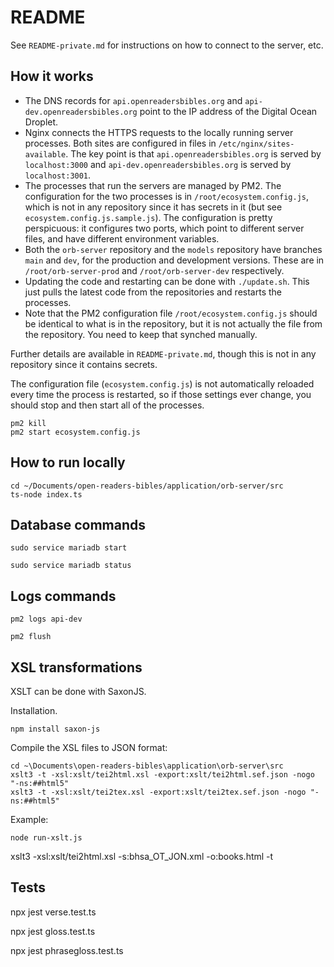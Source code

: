 # README

See `README-private.md` for instructions on how to connect to the server, etc.

## How it works
* The DNS records for `api.openreadersbibles.org` and `api-dev.openreadersbibles.org` point to the IP address of the Digital Ocean Droplet.
* Nginx connects the HTTPS requests to the locally running server processes. Both sites are configured in files in `/etc/nginx/sites-available`. The key point is that `api.openreadersbibles.org` is served by `localhost:3000` and `api-dev.openreadersbibles.org` is served by `localhost:3001`.
* The processes that run the servers are managed by PM2. The configuration for the two processes is in `/root/ecosystem.config.js`, which is not in any repository since it has secrets in it (but see `ecosystem.config.js.sample.js`). The configuration is pretty perspicuous: it configures two ports, which point to different server files, and have different environment variables.
* Both the `orb-server` repository and the `models` repository have branches `main` and `dev`, for the production and development versions. These are in `/root/orb-server-prod` and `/root/orb-server-dev` respectively.
* Updating the code and restarting can be done with `./update.sh`. This just pulls the latest code from the repositories and restarts the processes.
* Note that the PM2 configuration file `/root/ecosystem.config.js` should be identical to what is in the repository, but it is not actually the file from the repository. You need to keep that synched manually.

Further details are available in `README-private.md`, though this is not in any repository since it contains secrets.

The configuration file (`ecosystem.config.js`) is not automatically reloaded every time the process is restarted, so if those settings ever change, you should stop and then start all of the processes.
```
pm2 kill
pm2 start ecosystem.config.js
```

## How to run locally

```
cd ~/Documents/open-readers-bibles/application/orb-server/src
ts-node index.ts
```

## Database commands
```
sudo service mariadb start
```

```
sudo service mariadb status
```

## Logs commands

```
pm2 logs api-dev
```

```
pm2 flush
```


## XSL transformations
XSLT can be done with SaxonJS. 

Installation.
```
npm install saxon-js
```

Compile the XSL files to JSON format:
```
cd ~\Documents\open-readers-bibles\application\orb-server\src
xslt3 -t -xsl:xslt/tei2html.xsl -export:xslt/tei2html.sef.json -nogo "-ns:##html5"
xslt3 -t -xsl:xslt/tei2tex.xsl -export:xslt/tei2tex.sef.json -nogo "-ns:##html5"

```

Example:
```
node run-xslt.js
```

xslt3 -xsl:xslt/tei2html.xsl -s:bhsa_OT_JON.xml -o:books.html -t

## Tests

npx jest verse.test.ts

npx jest gloss.test.ts


npx jest phrasegloss.test.ts
